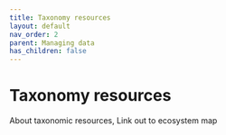 ```yaml
---
title: Taxonomy resources
layout: default
nav_order: 2
parent: Managing data
has_children: false
---
```


# Taxonomy resources

About taxonomic resources, Link out to ecosystem map